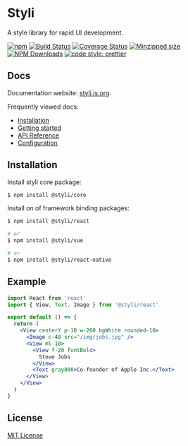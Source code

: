 # Styli

A style library for rapid UI development.

[![npm](https://img.shields.io/npm/v/@styli/core.svg)](https://www.npmjs.com/package/@styli/core)
[![Build Status](https://travis-ci.org/forsigner/styli.svg?branch=master)](https://travis-ci.org/forsigner/styli)
[![Coverage Status](https://coveralls.io/repos/github/forsigner/styli/badge.svg?branch=master)](https://coveralls.io/github/forsigner/styli?branch=master)
[![Minzipped size](https://img.shields.io/bundlephobia/minzip/@styli/core.svg)](https://bundlephobia.com/result?p=@styli/core)
[![NPM Downloads](https://img.shields.io/npm/dm/@styli/core.svg?style=flat)](https://www.npmjs.com/package/@styli/core)
[![code style: prettier](https://img.shields.io/badge/code_style-prettier-ff69b4.svg)](https://github.com/prettier/prettier)

## Docs

Documentation website: [styli.js.org](https://styli.js.org/).

Frequently viewed docs:

- [Installation](/docs/)
- [Getting started](/docs/getting-started)
- [API Reference]()
- [Configuration](/docs/configuration)

## Installation

Install styli core package:

```bash
$ npm install @styli/core
```

Install on of framework binding packages:

```bash
$ npm install @styli/react

# or
$ npm install @styli/vue

# or
$ npm install @styli/react-native
```

## Example

```jsx
import React from 'react'
import { View, Text, Image } from '@styli/react'

export default () => {
  return (
    <View centerY p-10 w-260 bgWhite rounded-10>
      <Image c-48 src="/img/jobs.jpg" />
      <View ml-10>
        <View f-20 fontBold>
          Steve Jobs
        </View>
        <Text gray800>Co-founder of Apple Inc.</Text>
      </View>
    </View>
  )
}
```

## License

[MIT License](https://github.com/forsigner/styli/blob/master/LICENSE)
